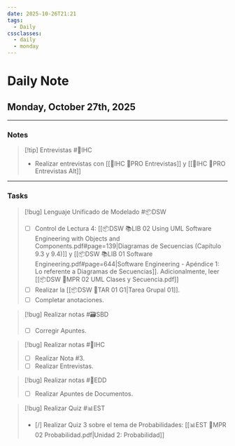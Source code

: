 ```yaml
---
date: 2025-10-26T21:21
tags:
  - Daily
cssclasses:
  - daily
  - monday
---
```


# Daily Note
## Monday, October 27th, 2025

***

### Notes

> [!tip] Entrevistas #🎨IHC 
> - Realizar entrevistas con [[🎨IHC 🚀PRO Entrevistas]] y [[🎨IHC 🚀PRO Entrevistas Alt]]

***

### Tasks

> [!bug] Lenguaje Unificado de Modelado #📦DSW 
> - [ ] Control de Lectura 4: [[📦DSW 📚LIB 02 Using UML Software Engineering with Objects and Components.pdf#page=139|Diagramas de Secuencias (Capítulo 9.3 y 9.4)]] y [[📦DSW 📚LIB 01 Software Engineering.pdf#page=644|Software Engineering - Apéndice 1: Lo referente a Diagramas de Secuencias]]. Adicionalmente, leer [[📦DSW 🏫MPR 02 UML Clases y Secuencia.pdf]]
> - [ ] Realizar la [[📦DSW 📝TAR 01 G1|Tarea Grupal 01]].
> - [ ] Completar anotaciones.

> [!bug] Realizar notas #🗃️SBD 
> - [ ] Corregir Apuntes.

> [!bug] Realizar notas #🎨IHC
> - [ ] Realizar Nota #3.
> - [ ] Realizar Entrevistas.

> [!bug] Realizar notas #💾EDD
> - [ ] Realizar Apuntes de Documentos.

> [!bug] Realizar Quiz #📊EST 
> - [/] Realizar Quiz 3 sobre el tema de Probabilidades: [[📊EST 🏫MPR 02 Probabilidad.pdf|Unidad 2: Probabilidad]]